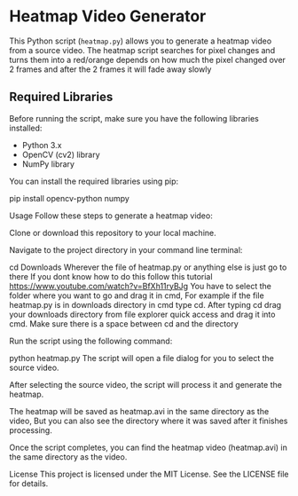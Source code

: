 # Heatmap Video Generator

This Python script (`heatmap.py`) allows you to generate a heatmap video from a source video. The heatmap script searches for pixel changes and turns them into a red/orange depends on how much the pixel changed over 2 frames and after the 2 frames it will fade away slowly

## Required Libraries

Before running the script, make sure you have the following libraries installed:

- Python 3.x
- OpenCV (cv2) library
- NumPy library

You can install the required libraries using pip:

pip install opencv-python numpy

Usage
Follow these steps to generate a heatmap video:

Clone or download this repository to your local machine.

Navigate to the project directory in your command line terminal:

cd Downloads
Wherever the file of heatmap.py or anything else is just go to there
If you dont know how to do this follow this tutorial https://www.youtube.com/watch?v=BfXh11ryBJg
You have to select the folder where you want to go and drag it in cmd, For example if the file
heatmap.py is in downloads directory in cmd type cd. After typing cd drag your downloads
directory from file explorer quick access and drag it into cmd. Make sure there is a
space between cd and the directory
 
Run the script using the following command:

python heatmap.py
The script will open a file dialog for you to select the source video.

After selecting the source video, the script will process it and generate the heatmap.

The heatmap will be saved as heatmap.avi in the same directory as the video, But you can also see the directory where it was saved after it finishes processing.

Once the script completes, you can find the heatmap video (heatmap.avi) in the same directory as the video.

License
This project is licensed under the MIT License. See the LICENSE file for details.
